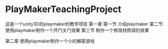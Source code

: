 # PlayMakerTeachingProject
这是一个unity3D的playmaker的教学项目
第一章
第一节 介绍playmaker
第二节 使用playmaker制作一个开门关门效果
第三节 制作一个修改材质球的效果

第二章 使用playmaker制作一个小的解密游戏
